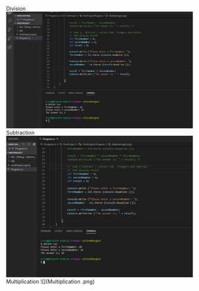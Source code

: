 Division 
![](division.png)
Subtraction 
![](subtraction.png)
Multiplication 
![](Multiplication .png)

